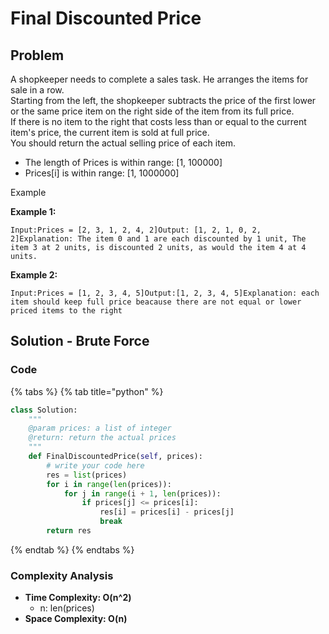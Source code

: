 # Final Discounted Price

## Problem

A shopkeeper needs to complete a sales task. He arranges the items for sale in a row.  
Starting from the left, the shopkeeper subtracts the price of the first lower or the same price item on the right side of the item from its full price.  
If there is no item to the right that costs less than or equal to the current item's price, the current item is sold at full price.  
You should return the actual selling price of each item.

* The length of Prices is within range: \[1, 100000\]
* Prices\[i\] is within range: \[1, 1000000\]

Example

**Example 1:**

```text
Input:Prices = [2, 3, 1, 2, 4, 2]Output: [1, 2, 1, 0, 2, 2]Explanation: The item 0 and 1 are each discounted by 1 unit, The item 3 at 2 units, is discounted 2 units, as would the item 4 at 4 units. 
```

**Example 2:**

```text
Input:Prices = [1, 2, 3, 4, 5]Output:[1, 2, 3, 4, 5]Explanation: each item should keep full price beacause there are not equal or lower priced items to the right
```

## Solution - Brute Force

### Code

{% tabs %}
{% tab title="python" %}
```python
class Solution:
    """
    @param prices: a list of integer
    @return: return the actual prices
    """
    def FinalDiscountedPrice(self, prices):
        # write your code here
        res = list(prices)
        for i in range(len(prices)):
            for j in range(i + 1, len(prices)):
                if prices[j] <= prices[i]:
                    res[i] = prices[i] - prices[j]
                    break
        return res
```
{% endtab %}
{% endtabs %}

### Complexity Analysis

* **Time Complexity: O\(n^2\)**
  * n: len\(prices\)
* **Space Complexity: O\(n\)**

